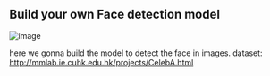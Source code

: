 ## Build your own Face detection model

![image](https://miro.medium.com/max/4242/1*fpDngO6lM5pDeIPOOezK1g.jpeg)

here we gonna build the model to detect the face in images.
dataset: http://mmlab.ie.cuhk.edu.hk/projects/CelebA.html